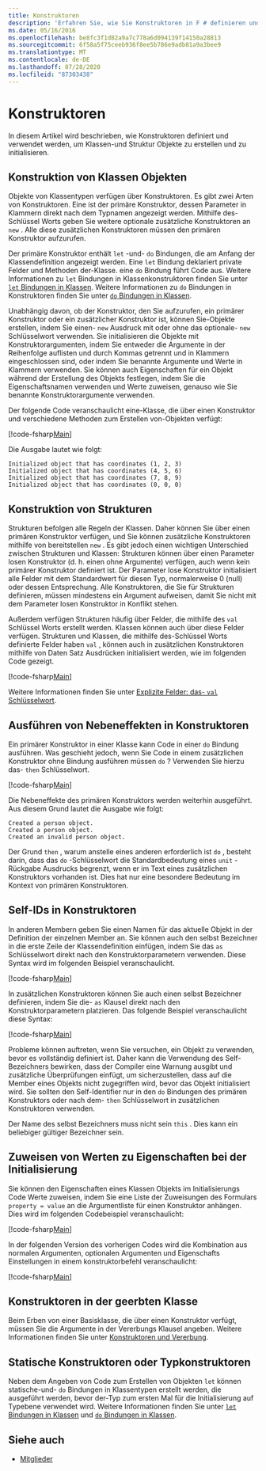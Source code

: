 ```yaml
---
title: Konstruktoren
description: 'Erfahren Sie, wie Sie Konstruktoren in F # definieren und verwenden, um Klassen-und Struktur Objekte zu erstellen und zu initialisieren.'
ms.date: 05/16/2016
ms.openlocfilehash: be8fc3f1d82a9a7c778a6d094139f14150a28813
ms.sourcegitcommit: 6f58a5f75ceeb936f8ee5b786e9adb81a9a3bee9
ms.translationtype: MT
ms.contentlocale: de-DE
ms.lasthandoff: 07/28/2020
ms.locfileid: "87303438"
---
```

# <a name="constructors"></a>Konstruktoren

In diesem Artikel wird beschrieben, wie Konstruktoren definiert und verwendet werden, um Klassen-und Struktur Objekte zu erstellen und zu initialisieren.

## <a name="construction-of-class-objects"></a>Konstruktion von Klassen Objekten

Objekte von Klassentypen verfügen über Konstruktoren. Es gibt zwei Arten von Konstruktoren. Eine ist der primäre Konstruktor, dessen Parameter in Klammern direkt nach dem Typnamen angezeigt werden. Mithilfe des-Schlüssel Worts geben Sie weitere optionale zusätzliche Konstruktoren an `new` . Alle diese zusätzlichen Konstruktoren müssen den primären Konstruktor aufzurufen.

Der primäre Konstruktor enthält `let` -und- `do` Bindungen, die am Anfang der Klassendefinition angezeigt werden. Eine `let` Bindung deklariert private Felder und Methoden der-Klasse. eine `do` Bindung führt Code aus. Weitere Informationen zu `let` Bindungen in Klassenkonstruktoren finden Sie unter [ `let` Bindungen in Klassen](let-bindings-in-classes.md). Weitere Informationen zu `do` Bindungen in Konstruktoren finden Sie unter [ `do` Bindungen in Klassen](do-bindings-in-classes.md).

Unabhängig davon, ob der Konstruktor, den Sie aufzurufen, ein primärer Konstruktor oder ein zusätzlicher Konstruktor ist, können Sie-Objekte erstellen, indem Sie einen- `new` Ausdruck mit oder ohne das optionale- `new` Schlüsselwort verwenden. Sie initialisieren die Objekte mit Konstruktorargumenten, indem Sie entweder die Argumente in der Reihenfolge auflisten und durch Kommas getrennt und in Klammern eingeschlossen sind, oder indem Sie benannte Argumente und Werte in Klammern verwenden. Sie können auch Eigenschaften für ein Objekt während der Erstellung des Objekts festlegen, indem Sie die Eigenschaftsnamen verwenden und Werte zuweisen, genauso wie Sie benannte Konstruktorargumente verwenden.

Der folgende Code veranschaulicht eine-Klasse, die über einen Konstruktor und verschiedene Methoden zum Erstellen von-Objekten verfügt:

[!code-fsharp[Main](~/samples/snippets/fsharp/lang-ref-2/snippet3501.fs)]

Die Ausgabe lautet wie folgt:

```console
Initialized object that has coordinates (1, 2, 3)
Initialized object that has coordinates (4, 5, 6)
Initialized object that has coordinates (7, 8, 9)
Initialized object that has coordinates (0, 0, 0)
```

## <a name="construction-of-structures"></a>Konstruktion von Strukturen

Strukturen befolgen alle Regeln der Klassen. Daher können Sie über einen primären Konstruktor verfügen, und Sie können zusätzliche Konstruktoren mithilfe von bereitstellen `new` . Es gibt jedoch einen wichtigen Unterschied zwischen Strukturen und Klassen: Strukturen können über einen Parameter losen Konstruktor (d. h. einen ohne Argumente) verfügen, auch wenn kein primärer Konstruktor definiert ist. Der Parameter lose Konstruktor initialisiert alle Felder mit dem Standardwert für diesen Typ, normalerweise 0 (null) oder dessen Entsprechung. Alle Konstruktoren, die Sie für Strukturen definieren, müssen mindestens ein Argument aufweisen, damit Sie nicht mit dem Parameter losen Konstruktor in Konflikt stehen.

Außerdem verfügen Strukturen häufig über Felder, die mithilfe des `val` Schlüssel Worts erstellt werden. Klassen können auch über diese Felder verfügen. Strukturen und Klassen, die mithilfe des-Schlüssel Worts definierte Felder haben `val` , können auch in zusätzlichen Konstruktoren mithilfe von Daten Satz Ausdrücken initialisiert werden, wie im folgenden Code gezeigt.

[!code-fsharp[Main](~/samples/snippets/fsharp/lang-ref-2/snippet3502.fs)]

Weitere Informationen finden Sie unter [Explizite Felder: das- `val` Schlüsselwort](explicit-fields-the-val-keyword.md).

## <a name="executing-side-effects-in-constructors"></a>Ausführen von Nebeneffekten in Konstruktoren

Ein primärer Konstruktor in einer Klasse kann Code in einer `do` Bindung ausführen. Was geschieht jedoch, wenn Sie Code in einem zusätzlichen Konstruktor ohne Bindung ausführen müssen `do` ? Verwenden Sie hierzu das- `then` Schlüsselwort.

[!code-fsharp[Main](~/samples/snippets/fsharp/lang-ref-2/snippet3503.fs)]

Die Nebeneffekte des primären Konstruktors werden weiterhin ausgeführt. Aus diesem Grund lautet die Ausgabe wie folgt:

```console
Created a person object.
Created a person object.
Created an invalid person object.
```

Der Grund `then` , warum anstelle eines anderen erforderlich ist `do` , besteht darin, dass das `do` -Schlüsselwort die Standardbedeutung eines `unit` -Rückgabe Ausdrucks begrenzt, wenn er im Text eines zusätzlichen Konstruktors vorhanden ist. Dies hat nur eine besondere Bedeutung im Kontext von primären Konstruktoren.

## <a name="self-identifiers-in-constructors"></a>Self-IDs in Konstruktoren

In anderen Membern geben Sie einen Namen für das aktuelle Objekt in der Definition der einzelnen Member an. Sie können auch den selbst Bezeichner in die erste Zeile der Klassendefinition einfügen, indem Sie das `as` Schlüsselwort direkt nach den Konstruktorparametern verwenden. Diese Syntax wird im folgenden Beispiel veranschaulicht.

[!code-fsharp[Main](~/samples/snippets/fsharp/lang-ref-2/snippet3504.fs)]

In zusätzlichen Konstruktoren können Sie auch einen selbst Bezeichner definieren, indem Sie die- `as` Klausel direkt nach den Konstruktorparametern platzieren. Das folgende Beispiel veranschaulicht diese Syntax:

[!code-fsharp[Main](~/samples/snippets/fsharp/lang-ref-2/snippet3505.fs)]

Probleme können auftreten, wenn Sie versuchen, ein Objekt zu verwenden, bevor es vollständig definiert ist. Daher kann die Verwendung des Self-Bezeichners bewirken, dass der Compiler eine Warnung ausgibt und zusätzliche Überprüfungen einfügt, um sicherzustellen, dass auf die Member eines Objekts nicht zugegriffen wird, bevor das Objekt initialisiert wird. Sie sollten den Self-Identifier nur in den `do` Bindungen des primären Konstruktors oder nach dem- `then` Schlüsselwort in zusätzlichen Konstruktoren verwenden.

Der Name des selbst Bezeichners muss nicht sein `this` . Dies kann ein beliebiger gültiger Bezeichner sein.

## <a name="assigning-values-to-properties-at-initialization"></a>Zuweisen von Werten zu Eigenschaften bei der Initialisierung

Sie können den Eigenschaften eines Klassen Objekts im Initialisierungs Code Werte zuweisen, indem Sie eine Liste der Zuweisungen des Formulars `property = value` an die Argumentliste für einen Konstruktor anhängen. Dies wird im folgenden Codebeispiel veranschaulicht:

[!code-fsharp[Main](~/samples/snippets/fsharp/lang-ref-2/snippet3506.fs)]

In der folgenden Version des vorherigen Codes wird die Kombination aus normalen Argumenten, optionalen Argumenten und Eigenschafts Einstellungen in einem konstruktorbefehl veranschaulicht:

[!code-fsharp[Main](~/samples/snippets/fsharp/lang-ref-2/snippet3507.fs)]

## <a name="constructors-in-inherited-class"></a>Konstruktoren in der geerbten Klasse

Beim Erben von einer Basisklasse, die über einen Konstruktor verfügt, müssen Sie die Argumente in der Vererbungs Klausel angeben. Weitere Informationen finden Sie unter [Konstruktoren und Vererbung](../inheritance.md#constructors-and-inheritance).

## <a name="static-constructors-or-type-constructors"></a>Statische Konstruktoren oder Typkonstruktoren

Neben dem Angeben von Code zum Erstellen von Objekten `let` können statische-und- `do` Bindungen in Klassentypen erstellt werden, die ausgeführt werden, bevor der-Typ zum ersten Mal für die Initialisierung auf Typebene verwendet wird. Weitere Informationen finden Sie unter [ `let` Bindungen in Klassen](let-bindings-in-classes.md) und [ `do` Bindungen in Klassen](do-bindings-in-classes.md).

## <a name="see-also"></a>Siehe auch

- [Mitglieder](index.md)
